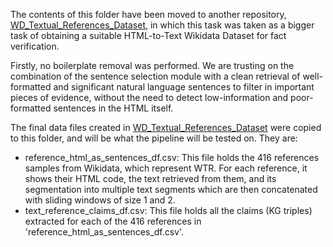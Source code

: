 The contents of this folder have been moved to another repository, [WD_Textual_References_Dataset](https://anonymous.4open.science/status/WD_Textual_References_Dataset-510B), in which this task was taken as a bigger task of obtaining a suitable HTML-to-Text Wikidata Dataset for fact verification.

Firstly, no boilerplate removal was performed. We are trusting on the combination of the sentence selection module with a clean retrieval of well-formatted and significant natural language sentences to filter in important pieces of evidence, without the need to detect low-information and poor-formatted sentences in the HTML itself.

The final data files created in [WD_Textual_References_Dataset](https://anonymous.4open.science/status/WD_Textual_References_Dataset-510B) were copied to this folder, and will be what the pipeline will be tested on. They are:
- reference_html_as_sentences_df.csv: This file holds the 416 references samples from Wikidata, which represent WTR. For each reference, it shows their HTML code, the text retrieved from them, and its segmentation into multiple text segments which are then concatenated with sliding windows of size 1 and 2.
- text_reference_claims_df.csv: This file holds all the claims (KG triples) extracted for each of the 416 references in 'reference_html_as_sentences_df.csv'.
